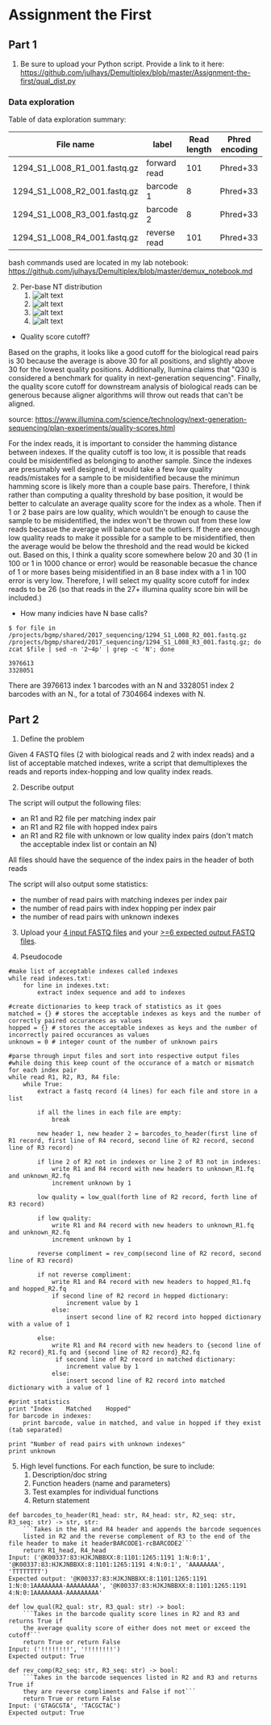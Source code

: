 # Assignment the First

## Part 1
1. Be sure to upload your Python script. Provide a link to it here: https://github.com/julhays/Demultiplex/blob/master/Assignment-the-first/qual_dist.py

### Data exploration

Table of data exploration summary:

| File name | label | Read length | Phred encoding |
|---|---|---|---|
| 1294_S1_L008_R1_001.fastq.gz | forward read | 101 | Phred+33 |
| 1294_S1_L008_R2_001.fastq.gz | barcode 1 | 8 | Phred+33 |
| 1294_S1_L008_R3_001.fastq.gz | barcode 2 | 8 | Phred+33 |
| 1294_S1_L008_R4_001.fastq.gz | reverse read | 101 | Phred+33 |

bash commands used are located in my lab notebook: https://github.com/julhays/Demultiplex/blob/master/demux_notebook.md

2. Per-base NT distribution
    1. ![alt text](R1_dist.png)
    2. ![alt text](R2_dist.png)
    3. ![alt text](R3_dist.png)
    4. ![alt text](R4_dist.png)

* Quality score cutoff?

Based on the graphs, it looks like a good cutoff for the biological read pairs is 30 because the average is above 30 for all positions, and slightly above 30 for the lowest quality positions. Additionally, Ilumina claims that "Q30 is considered a benchmark for quality in next-generation sequencing". Finally, the quality score cutoff for downstream analysis of biological reads can be generous because aligner algorithms will throw out reads that can't be aligned.

source: https://www.illumina.com/science/technology/next-generation-sequencing/plan-experiments/quality-scores.html

For the index reads, it is important to consider the hamming distance between indexes. If the quality cutoff is too low, it is possible that reads could be misidentified as belonging to another sample. Since the indexes are presumably well designed, it would take a few low quality reads/mistakes for a sample to be misidentified because the minimun hamming score is likely more than a couple base pairs. Therefore, I think rather than computing a quality threshold by base position, it would be better to calculate an average quality score for the index as a whole. Then if 1 or 2 base pairs are low quality, which wouldn't be enough to cause the sample to be misidentified, the index won't be thrown out from these low reads becasue the average will balance out the outliers. If there are enough low quality reads to make it possible for a sample to be misidentified, then the average would be below the threshold and the read would be kicked out. Based on this, I think a quality score somewhere below 20 and 30 (1 in 100 or 1 in 1000 chance or error) would be reasonable becasue the chance of 1 or more bases being misidentified in an 8 base index with a 1 in 100 error is very low. Therefore, I will select my quality score cutoff for index reads to be 26 (so that reads in the 27+ illumina quality score bin will be included.)

* How many indicies have N base calls?
```
$ for file in /projects/bgmp/shared/2017_sequencing/1294_S1_L008_R2_001.fastq.gz /projects/bgmp/shared/2017_sequencing/1294_S1_L008_R3_001.fastq.gz; do zcat $file | sed -n '2~4p' | grep -c 'N'; done

3976613
3328051
```
There are 3976613 index 1 barcodes with an N and 3328051 index 2 barcodes with an N., for a total of 7304664 indexes with N.
    
## Part 2
1. Define the problem

Given 4 FASTQ files (2 with biological reads and 2 with index reads) and a list of acceptable matched indexes, write a script that demultiplexes the reads and reports index-hopping and low quality index reads.

2. Describe output

The script will output the following files:
* an R1 and R2 file per matching index pair
* an R1 and R2 file with hopped index pairs
* an R1 and R2 file with unknown or low quality index pairs (don't match the acceptable index list or contain an N)

All files should have the sequence of the index pairs in the header of both reads

The script will also output some statistics:
* the number of read pairs with matching indexes per index pair
* the number of read pairs with index hopping per index pair
* the number of read pairs with unknown indexes

3. Upload your [4 input FASTQ files](../TEST-input_FASTQ) and your [>=6 expected output FASTQ files](../TEST-output_FASTQ).

4. Pseudocode
```
#make list of acceptable indexes called indexes
while read indexes.txt:
    for line in indexes.txt:
        extract index sequence and add to indexes

#create dictionaries to keep track of statistics as it goes
matched = {} # stores the acceptable indexes as keys and the number of correctly paired occurances as values
hopped = {} # stores the acceptable indexes as keys and the number of incorrectly paired occurances as values
unknown = 0 # integer count of the number of unknown pairs

#parse through input files and sort into respective output files
#while doing this keep count of the occurance of a match or mismatch for each index pair
while read R1, R2, R3, R4 file:
    while True:
        extract a fastq record (4 lines) for each file and store in a list

        if all the lines in each file are empty:
            break

        new header 1, new header 2 = barcodes_to_header(first line of R1 record, first line of R4 record, second line of R2 record, second line of R3 record) 
        
        if line 2 of R2 not in indexes or line 2 of R3 not in indexes:
            write R1 and R4 record with new headers to unknown_R1.fq and unknown_R2.fq
            increment unknown by 1

        low quality = low_qual(forth line of R2 record, forth line of R3 record)

        if low quality:
            write R1 and R4 record with new headers to unknown_R1.fq and unknown_R2.fq
            increment unknown by 1

        reverse compliment = rev_comp(second line of R2 record, second line of R3 record)

        if not reverse compliment:
            write R1 and R4 record with new headers to hopped_R1.fq and hopped_R2.fq
            if second line of R2 record in hopped dictionary:
                increment value by 1
            else:
                insert second line of R2 record into hopped dictionary with a value of 1

        else:
            write R1 and R4 record with new headers to {second line of R2 record}_R1.fq and {second line of R2 record}_R2.fq
             if second line of R2 record in matched dictionary:
                increment value by 1
            else:
                insert second line of R2 record into matched dictionary with a value of 1

#print statistics
print "Index    Matched    Hopped"
for barcode in indexes:
    print barcode, value in matched, and value in hopped if they exist (tab separated)

print "Number of read pairs with unknown indexes"
print unknown

```

5. High level functions. For each function, be sure to include:
    1. Description/doc string
    2. Function headers (name and parameters)
    3. Test examples for individual functions
    4. Return statement
```
def barcodes_to_header(R1_head: str, R4_head: str, R2_seq: str, R3_seq: str) -> str, str:
    ```Takes in the R1 and R4 header and appends the barcode sequences 
    listed in R2 and the reverse complement of R3 to the end of the file header to make it headerBARCODE1-rcBARCODE2```
    return R1_head, R4_head
Input: ('@K00337:83:HJKJNBBXX:8:1101:1265:1191 1:N:0:1', '@K00337:83:HJKJNBBXX:8:1101:1265:1191 4:N:0:1', 'AAAAAAAA', 'TTTTTTTT')
Expected output: '@K00337:83:HJKJNBBXX:8:1101:1265:1191 1:N:0:1AAAAAAAA-AAAAAAAAA', '@K00337:83:HJKJNBBXX:8:1101:1265:1191 4:N:0:1AAAAAAAA-AAAAAAAAA'

def low_qual(R2_qual: str, R3_qual: str) -> bool:
    ```Takes in the barcode quality score lines in R2 and R3 and returns True if 
    the average quality score of either does not meet or exceed the cutoff```
    return True or return False
Input: ('!!!!!!!!', '!!!!!!!!')
Expected output: True

def rev_comp(R2_seq: str, R3_seq: str) -> bool:
    ```Takes in the barcode sequences listed in R2 and R3 and returns True if 
    they are reverse compliments and False if not```
    return True or return False
Input: ('GTAGCGTA', 'TACGCTAC')
Expected output: True
```
